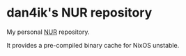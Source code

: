 # dan4ik's NUR repository

My personal [NUR](https://github.com/nix-community/NUR) repository.

It provides a pre-compiled binary cache for NixOS unstable.
